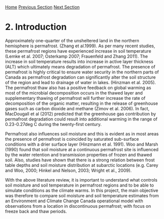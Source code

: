 ---
---

[Home](home.html)
[Previous Section](execsum.html)
[Next Section](site.html)

# 2. Introduction
Approximately one-quarter of the unsheltered land in the northern hemisphere is permafrost. (Zhang et al.1999).  As per many recent studies, these permafrost regions have experienced increase in soil temperature (Lemke et al. 2007; Osterkamp 2007; Frauenfeld and Zhang 2011). The increase in soil temperature results into increase in active layer thickness (ALT) which ultimately means degradation of permafrost. The presence of permafrost is highly critical to ensure water security in the northern parts of Canada as permafrost degradation can significantly alter the soil structure of the region and lead to drainage of water in lakes. (Hinzman et al. 2005). The permafrost thaw also has a positive feedback on global warming as most of the microbial decomposition occurs in the thawed layer and supplementary thawing of permafrost will further increase the rate of decomposition of the organic matter, resulting in the release of greenhouse gases such as carbon dioxide and methane (Zimov et al. 2006). In fact, MacDougall et al (2012) predicted that the greenhouse gas contribution by permafrost degradation could result into additional warming in the range of 0.23-0.27deg C during the twenty-first century.


Permafrost also influences soil moisture and this is evident as in most areas the presence of permafrost is coincided by saturated sub-surface conditions with a drier surface layer (Hinzmann et al. 1991). Woo and Marsh (1990) found that soil moisture at a continuous permafrost site is influenced by the water retention and transmission properties of frozen and thawed soil. Also, studies have shown that there is a strong relation between frost table depths and soil moisture distribution at subarctic locations (e.g. Carey and Woo, 2000; Hinkel and Nelson, 2003; Wright et al., 2009).


With the above literature review, it is important to understand what controls soil moisture and soil temperature in permafrost regions and to be able to simulate conditions as the climate warms.  In this project, the main objective was therefore to compare soil moisture and soil temperature estimates from an Environment and Climate Change Canada operational model with observations from a location in discontinuous permafrost; with focus on freeze back and thaw periods.
